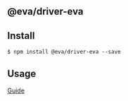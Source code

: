 ## @eva/driver-eva

## Install

```
$ npm install @eva/driver-eva --save
```

## Usage

[Guide](https://yuque.com/eva/rax-eva/driverdesign)
